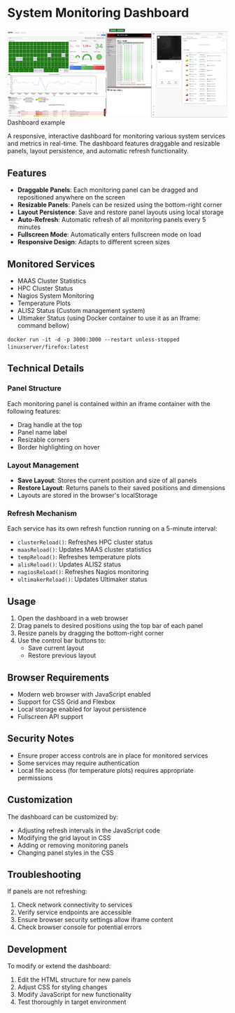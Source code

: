 # System Monitoring Dashboard

![Screenshot from 2025-05-15 17-49-44.png](Screenshot%20from%202025-05-15%2017-49-44.png) Dashboard example

A responsive, interactive dashboard for monitoring various system services and metrics in real-time. The dashboard features draggable and resizable panels, layout persistence, and automatic refresh functionality.

## Features

- **Draggable Panels**: Each monitoring panel can be dragged and repositioned anywhere on the screen
- **Resizable Panels**: Panels can be resized using the bottom-right corner
- **Layout Persistence**: Save and restore panel layouts using local storage
- **Auto-Refresh**: Automatic refresh of all monitoring panels every 5 minutes
- **Fullscreen Mode**: Automatically enters fullscreen mode on load
- **Responsive Design**: Adapts to different screen sizes

## Monitored Services

- MAAS Cluster Statistics
- HPC Cluster Status
- Nagios System Monitoring
- Temperature Plots
- ALIS2 Status (Custom management system)
- Ultimaker Status (using Docker container to use it as an Iframe: command bellow)

```docker run -it -d -p 3000:3000 --restart unless-stopped linuxserver/firefox:latest ```

## Technical Details

### Panel Structure
Each monitoring panel is contained within an iframe container with the following features:
- Drag handle at the top
- Panel name label
- Resizable corners
- Border highlighting on hover

### Layout Management
- **Save Layout**: Stores the current position and size of all panels
- **Restore Layout**: Returns panels to their saved positions and dimensions
- Layouts are stored in the browser's localStorage

### Refresh Mechanism
Each service has its own refresh function running on a 5-minute interval:
- `clusterReload()`: Refreshes HPC cluster status
- `maasReload()`: Updates MAAS cluster statistics
- `tempReload()`: Refreshes temperature plots
- `alisReload()`: Updates ALIS2 status
- `nagiosReload()`: Refreshes Nagios monitoring
- `ultimakerReload()`: Updates Ultimaker status

## Usage

1. Open the dashboard in a web browser
2. Drag panels to desired positions using the top bar of each panel
3. Resize panels by dragging the bottom-right corner
4. Use the control bar buttons to:
   - Save current layout
   - Restore previous layout

## Browser Requirements

- Modern web browser with JavaScript enabled
- Support for CSS Grid and Flexbox
- Local storage enabled for layout persistence
- Fullscreen API support

## Security Notes

- Ensure proper access controls are in place for monitored services
- Some services may require authentication
- Local file access (for temperature plots) requires appropriate permissions

## Customization

The dashboard can be customized by:
- Adjusting refresh intervals in the JavaScript code
- Modifying the grid layout in CSS
- Adding or removing monitoring panels
- Changing panel styles in the CSS

## Troubleshooting

If panels are not refreshing:
1. Check network connectivity to services
2. Verify service endpoints are accessible
3. Ensure browser security settings allow iframe content
4. Check browser console for potential errors

## Development

To modify or extend the dashboard:
1. Edit the HTML structure for new panels
2. Adjust CSS for styling changes
3. Modify JavaScript for new functionality
4. Test thoroughly in target environment